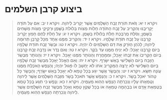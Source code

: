 # ביצוע קרבן השלמים

> ויקרא ז יא: וְזֹאת תּוֹרַת זֶבַח הַשְּׁלָמִים אֲשֶׁר יַקְרִיב לַיהוָה.
> ויקרא ז יב: אִם עַל תּוֹדָה יַקְרִיבֶנּוּ וְהִקְרִיב עַל זֶבַח הַתּוֹדָה חַלּוֹת מַצּוֹת בְּלוּלֹת בַּשֶּׁמֶן וּרְקִיקֵי מַצּוֹת מְשֻׁחִים בַּשָּׁמֶן; וְסֹלֶת מֻרְבֶּכֶת חַלֹּת בְּלוּלֹת בַּשָּׁמֶן.
> ויקרא ז יג: עַל חַלֹּת לֶחֶם חָמֵץ יַקְרִיב קָרְבָּנוֹ עַל זֶבַח תּוֹדַת שְׁלָמָיו.
> ויקרא ז יד: וְהִקְרִיב מִמֶּנּוּ אֶחָד מִכָּל קָרְבָּן תְּרוּמָה לַיהוָה; לַכֹּהֵן הַזֹּרֵק אֶת דַּם הַשְּׁלָמִים לוֹ יִהְיֶה.
> ויקרא ז טו: וּבְשַׂר זֶבַח תּוֹדַת שְׁלָמָיו בְּיוֹם קָרְבָּנוֹ יֵאָכֵל:  לֹא יַנִּיחַ מִמֶּנּוּ עַד בֹּקֶר.
> ויקרא ז טז: וְאִם נֶדֶר אוֹ נְדָבָה זֶבַח קָרְבָּנוֹ בְּיוֹם הַקְרִיבוֹ אֶת זִבְחוֹ יֵאָכֵל; וּמִמָּחֳרָת וְהַנּוֹתָר מִמֶּנּוּ יֵאָכֵל.
> ויקרא ז יז: וְהַנּוֹתָר מִבְּשַׂר הַזָּבַח בַּיּוֹם הַשְּׁלִישִׁי בָּאֵשׁ יִשָּׂרֵף.
> ויקרא ז יח: וְאִם הֵאָכֹל יֵאָכֵל מִבְּשַׂר זֶבַח שְׁלָמָיו בַּיּוֹם הַשְּׁלִישִׁי לֹא יֵרָצֶה הַמַּקְרִיב אֹתוֹ לֹא יֵחָשֵׁב לוֹ פִּגּוּל יִהְיֶה; וְהַנֶּפֶשׁ הָאֹכֶלֶת מִמֶּנּוּ עֲוֹנָהּ תִּשָּׂא.
> ויקרא ז יט: וְהַבָּשָׂר אֲשֶׁר יִגַּע בְּכָל טָמֵא לֹא יֵאָכֵל בָּאֵשׁ יִשָּׂרֵף; וְהַבָּשָׂר כָּל טָהוֹר יֹאכַל בָּשָׂר.
> ויקרא ז כ: וְהַנֶּפֶשׁ אֲשֶׁר תֹּאכַל בָּשָׂר מִזֶּבַח הַשְּׁלָמִים אֲשֶׁר לַיהוָה וְטֻמְאָתוֹ עָלָיו וְנִכְרְתָה הַנֶּפֶשׁ הַהִוא מֵעַמֶּיהָ.
> ויקרא ז כא: וְנֶפֶשׁ כִּי תִגַּע בְּכָל טָמֵא בְּטֻמְאַת אָדָם אוֹ בִּבְהֵמָה טְמֵאָה אוֹ בְּכָל שֶׁקֶץ טָמֵא וְאָכַל מִבְּשַׂר זֶבַח הַשְּׁלָמִים אֲשֶׁר לַיהוָה וְנִכְרְתָה הַנֶּפֶשׁ הַהִוא מֵעַמֶּיהָ. 
 

